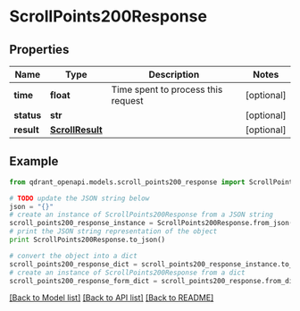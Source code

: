# ScrollPoints200Response


## Properties
Name | Type | Description | Notes
------------ | ------------- | ------------- | -------------
**time** | **float** | Time spent to process this request | [optional] 
**status** | **str** |  | [optional] 
**result** | [**ScrollResult**](ScrollResult.md) |  | [optional] 

## Example

```python
from qdrant_openapi.models.scroll_points200_response import ScrollPoints200Response

# TODO update the JSON string below
json = "{}"
# create an instance of ScrollPoints200Response from a JSON string
scroll_points200_response_instance = ScrollPoints200Response.from_json(json)
# print the JSON string representation of the object
print ScrollPoints200Response.to_json()

# convert the object into a dict
scroll_points200_response_dict = scroll_points200_response_instance.to_dict()
# create an instance of ScrollPoints200Response from a dict
scroll_points200_response_form_dict = scroll_points200_response.from_dict(scroll_points200_response_dict)
```
[[Back to Model list]](../README.md#documentation-for-models) [[Back to API list]](../README.md#documentation-for-api-endpoints) [[Back to README]](../README.md)


